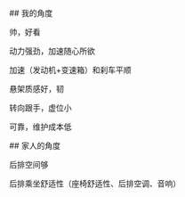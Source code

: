 \## 我的角度

帅，好看

动力强劲，加速随心所欲

加速（发动机+变速箱）和刹车平顺

悬架质感好，韧

转向跟手，虚位小

可靠，维护成本低

\## 家人的角度

后排空间够

后排乘坐舒适性（座椅舒适性、后排空调、音响）